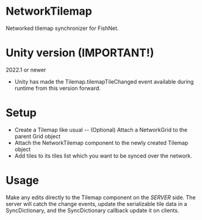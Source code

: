 # NetworkTilemap
Networked tilemap synchronizer for FishNet.
 
# Unity version (IMPORTANT!)
2022.1 or newer
- Unity has made the Tilemap.tilemapTileChanged event available during runtime from this version forward.
 
# Setup
- Create a Tilemap like usual
-- (Optional) Attach a NetworkGrid to the parent Grid object
- Attach the NetworkTilemap component to the newly created Tilemap object
- Add tiles to its tiles list which you want to be synced over the network.

# Usage
Make any edits directly to the Tilemap component on the *SERVER* side. The server will catch the change events, update the serializable tile data in a SyncDictionary, and the SyncDictionary callback update it on clients.
